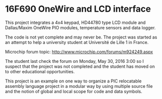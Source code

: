 16F690 OneWire and LCD interface
================================

This project integrates a 4x4 keypad, HD44780 type LCD module and Dallas/Maxim OneWire PIO modules, temperature sensors and data logger.

The code is not yet complete and may never be. The project was started as an attempt to help a university student at Université de Lille 1 in France.

Microchip forum topic: http://www.microchip.com/forums/m924249.aspx

The student last check the forum on Monday, May 30, 2016 3:00 so I suspect that the project was not completed and the student has moved on to other educational opportunities.

This project is an example on one way to organize a PIC relocatable assembly language project in a modular way by using multiple source file and the notion of global and local scope for code and data symbols.
